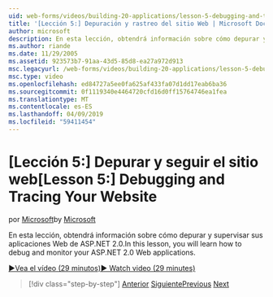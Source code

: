 ```yaml
---
uid: web-forms/videos/building-20-applications/lesson-5-debugging-and-tracing-your-website
title: '[Lección 5:] Depuración y rastreo del sitio Web | Microsoft Docs'
author: microsoft
description: En esta lección, obtendrá información sobre cómo depurar y supervisar sus aplicaciones Web de ASP.NET 2.0.
ms.author: riande
ms.date: 11/29/2005
ms.assetid: 923573b7-91aa-43d5-85d8-ea27a972d913
msc.legacyurl: /web-forms/videos/building-20-applications/lesson-5-debugging-and-tracing-your-website
msc.type: video
ms.openlocfilehash: ed84727a5ee0fa625af433fa07d1dd17eab6ba36
ms.sourcegitcommit: 0f1119340e4464720cfd16d0ff15764746ea1fea
ms.translationtype: MT
ms.contentlocale: es-ES
ms.lasthandoff: 04/09/2019
ms.locfileid: "59411454"
---
```

# <a name="lesson-5-debugging-and-tracing-your-website"></a><span data-ttu-id="4603f-103">[Lección 5:] Depurar y seguir el sitio web</span><span class="sxs-lookup"><span data-stu-id="4603f-103">[Lesson 5:] Debugging and Tracing Your Website</span></span>

<span data-ttu-id="4603f-104">por [Microsoft](https://github.com/microsoft)</span><span class="sxs-lookup"><span data-stu-id="4603f-104">by [Microsoft](https://github.com/microsoft)</span></span>

<span data-ttu-id="4603f-105">En esta lección, obtendrá información sobre cómo depurar y supervisar sus aplicaciones Web de ASP.NET 2.0.</span><span class="sxs-lookup"><span data-stu-id="4603f-105">In this lesson, you will learn how to debug and monitor your ASP.NET 2.0 Web applications.</span></span>

[<span data-ttu-id="4603f-106">&#9654;Vea el vídeo (29 minutos)</span><span class="sxs-lookup"><span data-stu-id="4603f-106">&#9654; Watch video (29 minutes)</span></span>](https://channel9.msdn.com/Blogs/ASP-NET-Site-Videos/lesson-5-debugging-and-tracing-your-website)

> [!div class="step-by-step"]
> <span data-ttu-id="4603f-107">[Anterior](lesson-4-understanding-web-application-state.md)
> [Siguiente](lesson-6-working-with-stylesheets-and-master-pages.md)</span><span class="sxs-lookup"><span data-stu-id="4603f-107">[Previous](lesson-4-understanding-web-application-state.md)
[Next](lesson-6-working-with-stylesheets-and-master-pages.md)</span></span>
